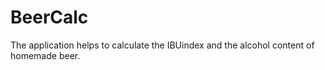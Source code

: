# BeerCalc
The application helps to calculate the IBUindex and the alcohol content of homemade beer.
